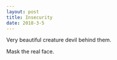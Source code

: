 ```yaml
---
layout: post
title: Insecurity
date: 2018-3-5
---
```

Very beautiful creature devil behind them.

Mask the real face.